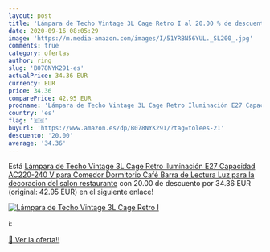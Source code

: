 ```yaml
---
layout: post
title: 'Lámpara de Techo Vintage 3L Cage Retro I al 20.00 % de descuento'
date: 2020-09-16 08:05:29
image: 'https://m.media-amazon.com/images/I/51YRBN56YUL._SL200_.jpg'
comments: true
category: ofertas
author: ring
slug: 'B078NYK291-es'
actualPrice: 34.36 EUR
currency: EUR
price: 34.36
comparePrice: 42.95 EUR
prodname: 'Lámpara de Techo Vintage 3L Cage Retro Iluminación E27 Capacidad AC220-240 V para Comedor  Dormitorio  Café  Barra de Lectura Luz para la decoracion del salon  restaurante'
country: 'es'
flag: '🇪🇸'
buyurl: 'https://www.amazon.es/dp/B078NYK291/?tag=tolees-21'
descuento: '20.00'
average: '34.36'
---
```


Está [Lámpara de Techo Vintage 3L Cage Retro Iluminación E27 Capacidad AC220-240 V para Comedor  Dormitorio  Café  Barra de Lectura Luz para la decoracion del salon  restaurante](https://www.amazon.es/dp/B078NYK291/?tag=tolees-21) con 20.00 de descuento por 34.36 EUR (original: 42.95 EUR) en el siguiente enlace!

[![Lámpara de Techo Vintage 3L Cage Retro I](https://m.media-amazon.com/images/I/51YRBN56YUL._SL200_.jpg)](https://www.amazon.es/dp/B078NYK291/?tag=tolees-21)

ℹ️:


[🛒 Ver la oferta!!](https://www.amazon.es/dp/B078NYK291/?tag=tolees-21)
